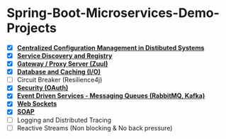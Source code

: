 # Spring-Boot-Microservices-Demo-Projects
- [X] **[Centralized Configuration Management in Distibuted Systems](https://github.com/sriram-ponangi/Spring-Boot-Microservices-Demo-Projects/tree/master/a.\)%20Configuration%20Management  "readme")**
- [X] **[Service Discovery and Registry](https://github.com/sriram-ponangi/Spring-Boot-Microservices-Demo-Projects/tree/master/b.\)%20Service%20Discovery%20and%20Registry)**
- [X] **[Gateway / Proxy Server (Zuul)](https://github.com/sriram-ponangi/Spring-Boot-Microservices-Demo-Projects/tree/master/c.\)%20Gateway%20-%20Proxy%20Server)**
- [X] **[Database and Caching (I/O)](https://github.com/sriram-ponangi/Spring-Boot-Microservices-Demo-Projects/tree/master/e.\)%20Database%20and%20Caching%20\(IO\) "readme")**
- [ ] Circuit Breaker (Resilience4j)
- [X] **[Security (OAuth)](https://github.com/sriram-ponangi/Microservices-Demo-Projects/tree/master/h.\)%20Security%20and%20Authentication%20\(Oauth2\))**
- [X] **[Event Driven Services - Messaging Queues (RabbitMQ, Kafka)](https://github.com/sriram-ponangi/Spring-Boot-Microservices-Demo-Projects/tree/master/i.\)%20Event%20Driven%20Services%20-%20Messaging%20Queues "readme")**
- [X] **[Web Sockets](https://github.com/sriram-ponangi/Spring-Boot-Microservices-Demo-Projects/tree/master/l.\)%20Web%20Sockets)**
- [X] **[SOAP](https://github.com/sriram-ponangi/Spring-Boot-Microservices-Demo-Projects/tree/master/m.\)%20SOAP "readme")**
- [ ] Logging and Distributed Tracing
- [ ] Reactive Streams (Non blocking & No back pressure)
